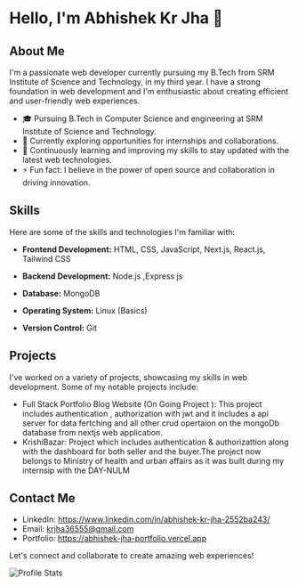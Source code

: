 # Hello, I'm Abhishek Kr Jha 👋

## About Me

I'm a passionate web developer currently pursuing my B.Tech from SRM Institute of Science and Technology, in my third year. I have a strong foundation in web development and I'm enthusiastic about creating efficient and user-friendly web experiences.

- 🎓 Pursuing B.Tech in Computer Science and engineering at SRM Institute of Science and Technology.
- 💼 Currently exploring opportunities for internships and collaborations.
- 🌱 Continuously learning and improving my skills to stay updated with the latest web technologies.
- ⚡ Fun fact: I believe in the power of open source and collaboration in driving innovation.

## Skills

Here are some of the skills and technologies I'm familiar with:

- **Frontend Development:** HTML, CSS, JavaScript, Next.js, React.js, Tailwind CSS

- **Backend Development:** Node.js ,Express js
- **Database:** MongoDB
- **Operating System:** Linux (Basics)
- **Version Control:** Git

## Projects

I've worked on a variety of projects, showcasing my skills in web development. Some of my notable projects include:

- Full Stack Portfolio Blog Website (On Going Project ): This project includes authentication , authorization with jwt and it includes a api server for data fertching and all other crud opertaion on the mongoDb database from nextjs web application.
- KrishiBazar: Project which includes authentication & authorizattion along with the dashboard for both seller and the buyer.The project now belongs to Ministry of health and urban affairs as it was built during my internsip with the DAY-NULM

## Contact Me

- LinkedIn: https://www.linkedin.com/in/abhishek-kr-jha-2552ba243/
- Email: krjha36555@gmail.com
- Portfolio: https://abhishek-jha-portfolio.vercel.app

Let's connect and collaborate to create amazing web experiences!



![Profile Stats](https://github-readme-stats.vercel.app/api?username=AbhishekJha-45&show_icons=true)




